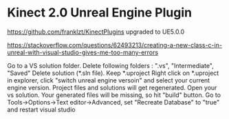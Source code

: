#  Kinect 2.0 Unreal Engine Plugin
https://github.com/franklzt/KinectPlugins  upgraded to UE5.0.0

https://stackoverflow.com/questions/62493213/creating-a-new-class-c-in-unreal-with-visual-studio-gives-me-too-many-errors

Go to a VS solution folder. Delete following folders : ".vs", "Intermediate", "Saved"
Delete solution (*.sln file). Keep *.uproject
Right click on *.uproject in explorer, click "switch unreal engine versoin" and select your current engine version. Project files and solutions will get regenerated.
Open your vs solution. Your generated files will be missing, so hit "build" button.
Go to Tools->Options->Text editor->Advanced, set "Recreate Database" to "true" and restart visual studio

